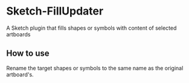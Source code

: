 # Sketch-FillUpdater
A Sketch plugin that fills shapes or symbols with content of selected artboards

## How to use
Rename the target shapes or symbols to the same name as the original artboard's.
